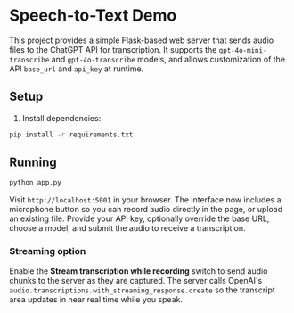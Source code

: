 # Speech-to-Text Demo

This project provides a simple Flask-based web server that sends audio files to the ChatGPT API for transcription. It supports the `gpt-4o-mini-transcribe` and `gpt-4o-transcribe` models, and allows customization of the API `base_url` and `api_key` at runtime.

## Setup

1. Install dependencies:

```bash
pip install -r requirements.txt
```

## Running

```bash
python app.py
```

Visit `http://localhost:5001` in your browser. The interface now includes a microphone button so you can record audio directly in the page, or upload an existing file. Provide your API key, optionally override the base URL, choose a model, and submit the audio to receive a transcription.

### Streaming option

Enable the **Stream transcription while recording** switch to send audio chunks to the server as they are captured. The server calls OpenAI's `audio.transcriptions.with_streaming_response.create` so the transcript area updates in near real time while you speak.
